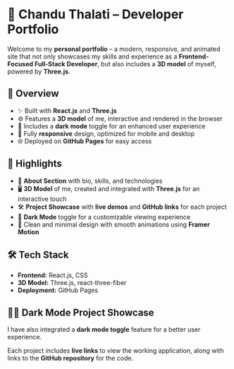 # 🌟 Chandu Thalati – Developer Portfolio

Welcome to my **personal portfolio** – a modern, responsive, and animated site that not only showcases my skills and experience as a **Frontend-Focused Full-Stack Developer**, but also includes a **3D model** of myself, powered by **Three.js**.

## 🚀 Overview

- ✨ Built with **React.js** and **Three.js**
- ⚙️ Features a **3D model** of me, interactive and rendered in the browser
- 🌙 Includes a **dark mode** toggle for an enhanced user experience
- 📱 Fully **responsive** design, optimized for mobile and desktop
- 🌐 Deployed on **GitHub Pages** for easy access

## 💼 Highlights

- 📄 **About Section** with bio, skills, and technologies
- 🖥️ **3D Model** of me, created and integrated with **Three.js** for an interactive touch
- 🛠️ **Project Showcase** with **live demos** and **GitHub links** for each project
- 🌙 **Dark Mode** toggle for a customizable viewing experience
- 🎨 Clean and minimal design with smooth animations using **Framer Motion**

## 🛠️ Tech Stack

- **Frontend:** React.js, CSS
- **3D Model:** Three.js, react-three-fiber  
- **Deployment:** GitHub Pages

## 🧑‍💻 Dark Mode Project Showcase

I have also integrated a **dark mode toggle** feature for a better user experience.

Each project includes **live links** to view the working application, along with links to the **GitHub repository** for the code.
